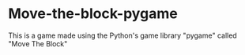 # Move-the-block-pygame
This is a game made using the Python's game library "pygame" called "Move The Block"
